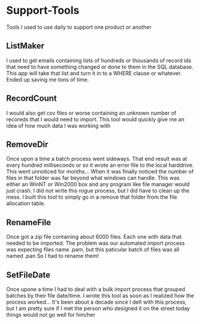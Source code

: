 # Support-Tools
Tools I used to use daily to support one product or another

## ListMaker

I used to get emails containing lists of hundreds or thousands of record ids that need to have something changed or done to them in the SQL database. This app will take that list and turn it in to a WHERE clause or whatever. Ended up saving me tons of time.

## RecordCount

I would also get csv files or worse containing an unknown number of recoreds that I would need to import. This tool would quickly give me an idea of how much data I was working with


## RemoveDir

Once upon a time a batch process went sideways. That end result was at every hundred milliseconds or so it wrote an error file to the local harddrive. This went unnoticed for months... When it was finally noticed the number of files in that folder was far beyond what windows can handle. This was either an WinNT or Win2000 box and any program like file manager would just crash. I did not write this rogue process, but I did have to clean up the mess. I built this tool to simply go in a remove that folder from the file allocation table.

## RenameFile

Once got a zip file containing about 6000 files. Each one with data that needed to be imported. The problem was our automated import process was expecting files name .pam, but this paticular batch of files was all named .pan So I had to rename them!

## SetFileDate

Once upone a time I had to deal with a bulk import process that grouped batches by their file date/time. I wrote this tool as soon as I realized how the process worked... It's been about a decade since I delt with this process, but I am pretty sure if I met the person who designed it on the street today things would not go well for him/her

